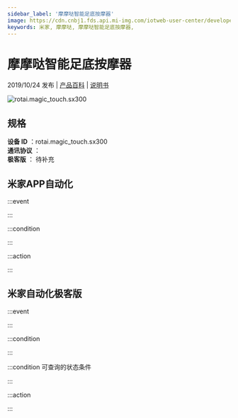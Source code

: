 ```yaml
---
sidebar_label: '摩摩哒智能足底按摩器'
image: https://cdn.cnbj1.fds.api.mi-img.com/iotweb-user-center/developer_1679047612967rag9Mixe.png?GalaxyAccessKeyId=AKVGLQWBOVIRQ3XLEW&Expires=9223372036854775807&Signature=osznpHium31S4dSmqe2rgvk+Dlw=
keywords: 米家, 摩摩哒, 摩摩哒智能足底按摩器, 
---
```

# 摩摩哒智能足底按摩器

2019/10/24 发布 | [产品百科](https://home.mi.com/webapp/content/baike/product/index.html?model=rotai.magic_touch.sx300/) | [说明书](https://home.mi.com/views/introduction.html?model=rotai.magic_touch.sx300&region=cn)

![rotai.magic_touch.sx300](https://cdn.cnbj1.fds.api.mi-img.com/iotweb-user-center/developer_1679047612967rag9Mixe.png?GalaxyAccessKeyId=AKVGLQWBOVIRQ3XLEW&Expires=9223372036854775807&Signature=osznpHium31S4dSmqe2rgvk+Dlw=)

## 规格  
> 
**设备 ID** ：rotai.magic_touch.sx300  
**通讯协议** ：  
**极客版**  ： 待补充 


## 米家APP自动化  

:::event  

:::

:::condition  

:::

:::action   

:::

## 米家自动化极客版  

:::event  

:::

:::condition  

:::

:::condition 可查询的状态条件  

:::

:::action  

:::

        
